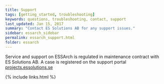 ```yaml
---
title: Support
tags: [getting_started, troubleshooting]
keywords: questions, troubleshooting, contact, support
last_updated: Jan 15, 2017
summary: "Contact ES Solutions AB for any support issues."
sidebar: essarch_sidebar
permalink: essarch_support.html
folder: essarch
---
```


Service and support on ESSArch is regulated in maintenance contract with ES Solutions AB. A case is registered on the support portal [projects.essolutions.se](http://projects.essolutions.se)

{% include links.html %}
